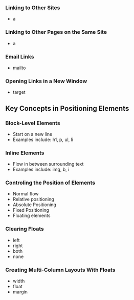### Linking to Other Sites

* a

### Linking to Other Pages on the Same Site

* a

### Email Links

* mailto

### Opening Links in a New Window

* target

## Key Concepts in Positioning Elements

### Block-Level Elements

* Start on a new line
* Examples include: h1, p, ul, li

### Inline Elements

* Flow in between surrounding text
* Examples include: img, b, i

### Controling the Position of Elements

* Normal flow
* Relative positioning
* Absolute Positioning
* Fixed Positioning
* Floating elements

### Clearing Floats

* left
* right
* both
* none

### Creating Multi-Column Layouts With Floats

* width
* float
* margin
